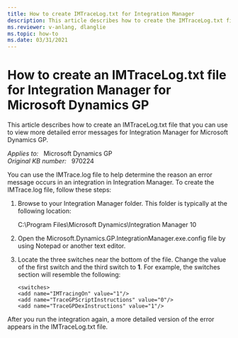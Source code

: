 ```yaml
---
title: How to create IMTraceLog.txt for Integration Manager
description: This article describes how to create the IMTraceLog.txt file for Integration Manager for Microsoft Dynamics GP so that you can view more detailed error messages.
ms.reviewer: v-anlang, dlanglie
ms.topic: how-to
ms.date: 03/31/2021
---
```

# How to create an IMTraceLog.txt file for Integration Manager for Microsoft Dynamics GP

This article describes how to create an IMTraceLog.txt file that you can use to view more detailed error messages for Integration Manager for Microsoft Dynamics GP.

_Applies to:_ &nbsp; Microsoft Dynamics GP  
_Original KB number:_ &nbsp; 970224

You can use the IMTrace.log file to help determine the reason an error message occurs in an integration in Integration Manager. To create the IMTrace.log file, follow these steps:

1. Browse to your Integration Manager folder. This folder is typically at the following location:

   C:\Program Files\Microsoft Dynamics\Integration Manager 10

2. Open the Microsoft.Dynamics.GP.IntegrationManager.exe.config file by using Notepad or another text editor.

3. Locate the three switches near the bottom of the file. Change the value of the first switch and the third switch to **1**. For example, the switches section will resemble the following:

    ```console
    <switches>
    <add name="IMTracingOn" value="1"/>
    <add name="TraceGPScriptInstructions" value="0"/>
    <add name="TraceGPDexInstructions" value="1"/>
    ```

After you run the integration again, a more detailed version of the error appears in the IMTraceLog.txt file.

